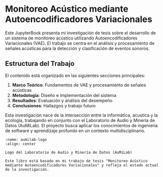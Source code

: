 # Monitoreo Acústico mediante Autoencodificadores Variacionales

Este JupyterBook presenta mi investigación de tesis sobre el desarrollo de un sistema de monitoreo acústico utilizando Autoencodificadores Variacionales (VAE). El trabajo se centra en el análisis y procesamiento de señales acústicas para la detección y clasificación de eventos sonoros.

## Estructura del Trabajo

El contenido está organizado en las siguientes secciones principales:

1. **Marco Teórico**: Fundamentos de VAE y procesamiento de señales acústicas
2. **Metodología**: Diseño e implementación del sistema
3. **Resultados**: Evaluación y análisis del desempeño
4. **Conclusiones**: Hallazgos y trabajo futuro

Esta investigación nace de la intersección entre la informática, acustica y la ecología, trabajando en conjunto con el Laboratorio de Audio y Minería de Datos (AuMiLab). El proyecto busca aplicar los conocimientos de ingeniería de software y aprendizaje profundo en un contexto multidisciplinario.

```{figure} aumilab.png
:name: aumilab-logo
:align: center

Logo del Laboratorio de Audio y Minería de Datos (AuMiLab)
```


```{note}
Este libro está basado en mi trabajo de tesis "Monitoreo Acústico mediante Autoencodificadores Variacionales" y refleja el estado actual de la investigación.
``` 